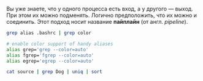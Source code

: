 Вы уже знаете, что у одного процесса есть вход, а у другого — выход. При этом их можно подменять. Логично предположить, что их можно и соединить. Этот подход носит название **пайплайн** (от англ. _pipeline_).

```bash
grep alias .bashrc | grep color

# enable color support of handy aliases
alias grep='grep --color=auto'
alias fgrep='fgrep --color=auto'
alias egrep='egrep --color=auto'
```

```bash
cat source | grep Dog | uniq | sort
```

